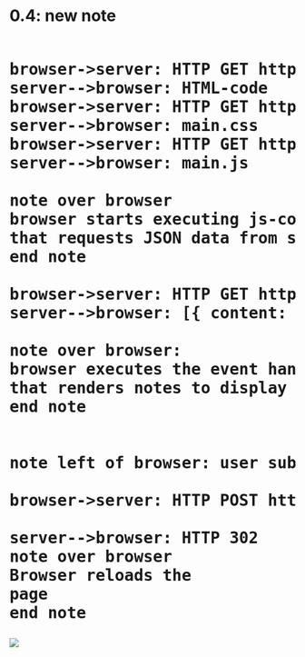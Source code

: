<h1>0.4: new note</h!>

<pre>  
browser->server: HTTP GET https://studies.cs.helsinki.fi/exampleapp/notes
server-->browser: HTML-code
browser->server: HTTP GET https://studies.cs.helsinki.fi/exampleapp/main.css
server-->browser: main.css
browser->server: HTTP GET https://studies.cs.helsinki.fi/exampleapp/main.js
server-->browser: main.js

note over browser 
browser starts executing js-code
that requests JSON data from server 
end note

browser->server: HTTP GET https://studies.cs.helsinki.fi/exampleapp/data.json
server-->browser: [{ content: "Yeah my boy", date: "2022-01-14" }, ...]

note over browser:
browser executes the event handler
that renders notes to display
end note


note left of browser: user submits the form

browser->server: HTTP POST https://studies.cs.helsinki.fi/exampleapp/new_note

server-->browser: HTTP 302
note over browser 
Browser reloads the 
page
end note  
</pre>


<img src="https://www.websequencediagrams.com/cgi-bin/cdraw?lz=dGl0bGUgIDAuNDogbmV3IG5vdGUKCmJyb3dzZXItPnNlcnZlcjogSFRUUCBHRVQgaHR0cHM6Ly9zdHVkaWVzLmNzLmhlbHNpbmtpLmZpL2V4YW1wbGVhcHAvbm90ZXMKADsGLS0-AEwHOiBIVE1MLWNvZGUAIUVtYWluLmNzAFUUABIJAB9JagBOGWpzCgpub3RlIG92ZXIgAII4ByAAgkAIIHN0YXJ0cyBleGVjdXRpbmcganMAgX0GdGhhdCByZXF1ZXN0cyBKU09OIGRhdGEgZnJvbSAAgncGIAplbmQAgk1LZGF0YS5qc29uAIMJE1t7IGNvbnRlbnQ6ICJZZWFoIG15IGJveSIsIGRhdGU6ICIyMDIyLTAxLTE0IiB9LCAuLi5dAIFnEzoAgXEJAIFtBmVzIHRoZSBldmVudCBoYW5kbGVyAIF0CG5kZXJzAIRzBXMgdG8gZGlzcGxheQCBagsAglMGbGVmdCBvZgBZCSB1AIJUBXVibWl0AFgGZm9ybQCFIxhQT1MAhQ8tZXdfAIYEBgCFLBRUUCAzMDIAg1wUQgCDcgdyZWxvYWQAgW8GCnBhZ2UAgzoK&s=default"></img>
